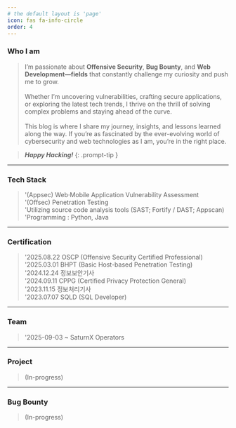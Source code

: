 ```yaml
---
# the default layout is 'page'
icon: fas fa-info-circle
order: 4
---
```


### Who I am
> I’m passionate about <b>Offensive Security</b>, <b>Bug Bounty</b>, and <b>Web Development—fields</b> that constantly challenge my curiosity and push me to grow.<br><br>Whether I’m uncovering vulnerabilities, crafting secure applications, or exploring the latest tech trends, I thrive on the thrill of solving complex problems and staying ahead of the curve.<br><br>This blog is where I share my journey, insights, and lessons learned along the way. If you’re as fascinated by the ever-evolving world of cybersecurity and web technologies as I am, you’re in the right place.

> <i><b>Happy Hacking!</b></i>
{: .prompt-tip }

<hr>

### Tech Stack
> '(Appsec) Web·Mobile Application Vulnerability Assessment  
> '(Offsec) Penetration Testing  
> 'Utilizing source code analysis tools (SAST; Fortify / DAST; Appscan)  
> 'Programming : Python, Java

<hr>

### Certification
> '2025.08.22 OSCP (Offensive Security Certified Professional)  
> '2025.03.01 BHPT (Basic Host-based Penetration Testing)  
> '2024.12.24 정보보안기사  
> '2024.09.11 CPPG (Certified Privacy Protection General)  
> '2023.11.15 정보처리기사  
> '2023.07.07 SQLD (SQL Developer)  

<hr>

### Team

> '2025-09-03 ~ SaturnX Operators

<hr>

### Project
> (In-progress)

<hr>

### Bug Bounty
> (In-progress)
